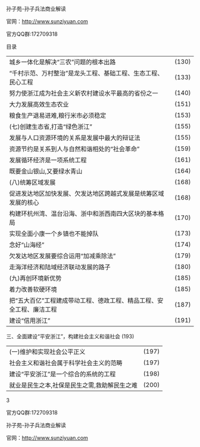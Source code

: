 孙子苑-孙子兵法商业解读

官网：http://www.sunziyuan.com

官方QQ群:172709318

目录

<table><tr><td>城乡一体化是解决“三农”问题的根本出路</td><td>(130)</td></tr><tr><td>“千村示范、万村整治”是龙头工程、基础工程、生态工程、民心工程</td><td>(133)</td></tr><tr><td>努力使浙江成为社会主义新农村建设水平最高的省份之一</td><td>(140)</td></tr><tr><td>大力发展高效生态农业</td><td>(151)</td></tr><tr><td>粮食生产退易进难,粮行米市必须稳定</td><td>(153)</td></tr><tr><td>(七)创建生态省,打造“绿色浙江”</td><td>(155)</td></tr><tr><td>发展与人口资源环境的关系是发展中最大的辩证法</td><td>(155)</td></tr><tr><td>资源节约是关系到人与自然和谐相处的“社会革命”</td><td>(159)</td></tr><tr><td>发展循环经济是一项系统工程</td><td>(161)</td></tr><tr><td>既要金山银山,又要绿水青山</td><td>(164)</td></tr><tr><td>(八)统筹区域发展</td><td>(168)</td></tr><tr><td>促进发达地区加快发展、欠发达地区跨越式发展是统筹区域发展的核心</td><td>(168)</td></tr><tr><td>构建环杭州湾、温台沿海、浙中和浙西南四大区块的基本格局</td><td>(170)</td></tr><tr><td>实现全面小康一个乡镇也不能掉队</td><td>(173)</td></tr><tr><td>念好“山海经”</td><td>(174)</td></tr><tr><td>欠发达地区发展要综合运用“加减乘除法”</td><td>(179)</td></tr><tr><td>走海洋经济和陆域经济联动发展的路子</td><td>(180)</td></tr><tr><td>(九)再创环境新优势</td><td>(185)</td></tr><tr><td>着力改善软硬环境</td><td>(185)</td></tr><tr><td>把“五大百亿”工程建成带动工程、德政工程、精品工程、安全工程、廉洁工程</td><td>(187)</td></tr><tr><td>建设“信用浙江”</td><td>(191)</td></tr></table>

三、全面建设“平安浙江”，构建社会主义和谐社会 (193)

<table><tr><td>(一)维护和实现社会公平正义</td><td>(197)</td></tr><tr><td>社会主义和谐社会属于科学社会主义的范畴</td><td>(197)</td></tr><tr><td>建设“平安浙江”是一个综合的系统的工程</td><td>(198)</td></tr><tr><td>就业是民生之本,社保是民生之需,救助解民生之难</td><td>(200)</td></tr></table>

3

官方QQ群:172709318

孙子苑-孙子兵法商业解读

官网：http://www.sunziyuan.com